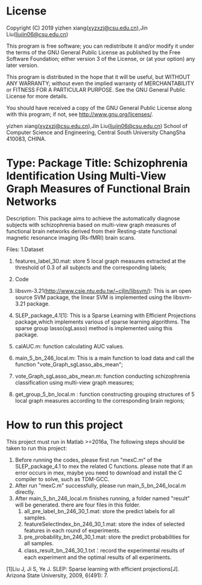 # License
Copyright (C) 2019 yizhen xiang(xyzxzj@csu.edu.cn),Jin Liu(liujin06@csu.edu.cn)

This program is free software; you can redistribute it and/or modify it under the terms of the GNU General Public License as published by the Free Software Foundation; either version 3 of the License, or (at your option) any later version.

This program is distributed in the hope that it will be useful, but WITHOUT ANY WARRANTY; without even the implied warranty of MERCHANTABILITY or FITNESS FOR A PARTICULAR PURPOSE. See the GNU General Public License for more details.

You should have received a copy of the GNU General Public License along with this program; if not, see http://www.gnu.org/licenses/.

yizhen xiang(xyzxzj@csu.edu.cn),Jin Liu(liujin06@csu.edu.cn) School of Computer Science and Engineering, Central South University ChangSha 410083, CHINA. 

# Type: Package Title: Schizophrenia Identification Using Multi-View Graph Measures of Functional Brain Networks
Description: This package aims to achieve the automatically diagnose subjects with schizophrenia based on multi-view graph measures of functional brain networks derived from their Resting-state functional magnetic resonance imaging (Rs-fMRI) brain scans.

Files: 1.Dataset

1. features_label_30.mat: store 5 local graph measures extracted at the threshold of 0.3 of all subjects and the corresponding labels;

2. Code

1. libsvm-3.21(http://www.csie.ntu.edu.tw/~cjlin/libsvm/): This is an open source SVM package, the linear SVM is implemented using the libsvm-3.21 package.

2. SLEP_package_4.1[1]: This is a Sparse Learning with Efficient Projections package,which implements various of sparse learning algorithms. The sparse group lasso(sgLasso) method is implemented using this package.

3. calAUC.m: function calculating AUC values.

4. main_5_bn_246_local.m: This is a main function to load data and call the function "vote_Graph_sgLasso_abs_mean";

5. vote_Graph_sgLasso_abs_mean.m: function conducting schizophrenia classification using multi-view graph measures;

6. get_group_5_bn_local.m : function constructing grouping structures of 5 local graph measures according to the corresponding brain regions;

# How to run this project

This project must run in Matlab >=2016a, The following steps should be taken to run this project:
1. Before running the codes, please first run "mexC.m" of the SLEP_package_4.1 to mex the related C functions. please note that if an error occurs in mex, maybe you need to download and install the C compiler to solve, such as TDM-GCC.
2. After run "mexC.m" successfully, please run main_5_bn_246_local.m directly.
3. After main_5_bn_246_local.m finishes running, a folder named "result" will be generated. there are four files in this folder.
   1. all_pre_label_bn_246_30_1.mat: store the predict labels for all samples.
   2. featureSelectIndex_bn_246_30_1.mat: store the index of selected features in each round of experiments.
   3. pre_probability_bn_246_30_1.mat: store the predict probabilities for all samples.
   4. class_result_bn_246_30_1.txt：record the experimental results of each experiment and the optimal results of all experiments.
   

[1]Liu J, Ji S, Ye J. SLEP: Sparse learning with efficient projections[J]. Arizona State University, 2009, 6(491): 7.
